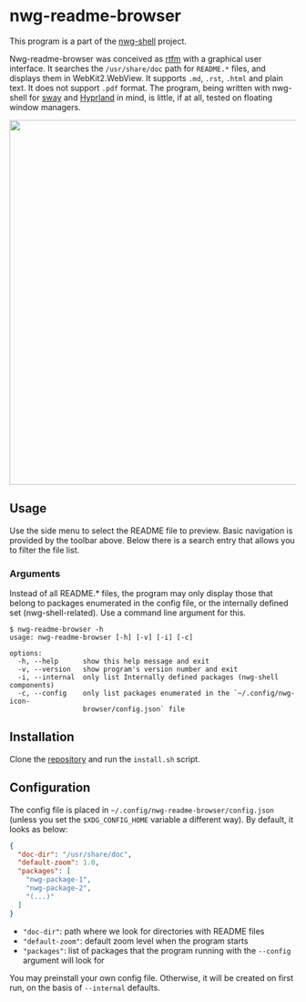 # nwg-readme-browser

This program is a part of the [nwg-shell](https://nwg-piotr.github.io/nwg-shell) project.

Nwg-readme-browser was conceived as [rtfm](https://en.wikipedia.org/wiki/RTFM) with a graphical user interface. 
It searches the `/usr/share/doc` path for `README.*` files, and displays them in WebKit2.WebView. 
It supports `.md`, `.rst`, `.html` and plain text. It does not support `.pdf` format. The program, being written 
with nwg-shell for [sway](https://github.com/swaywm/sway) and [Hyprland](https://github.com/hyprwm/Hyprland) in mind, 
is little, if at all, tested on floating window managers.

<a href="https://github.com/nwg-piotr/nwg-readme-browser/assets/20579136/56d94b95-d765-4e1a-9489-26e1ac4f9a19"><img src="https://github.com/nwg-piotr/nwg-readme-browser/assets/20579136/56d94b95-d765-4e1a-9489-26e1ac4f9a19" width=640></a>

## Usage

Use the side menu to select the README file to preview. Basic navigation is provided by the toolbar above. 
Below there is a search entry that allows you to filter the file list.

### Arguments

Instead of all README.* files, the program may only display those that belong to packages enumerated in the config file, 
or the internally defined set (nwg-shell-related). Use a command line argument for this.

```text
$ nwg-readme-browser -h
usage: nwg-readme-browser [-h] [-v] [-i] [-c]

options:
  -h, --help      show this help message and exit
  -v, --version   show program's version number and exit
  -i, --internal  only list Internally defined packages (nwg-shell components)
  -c, --config    only list packages enumerated in the `~/.config/nwg-icon-
                  browser/config.json` file
```

## Installation

Clone the [repository](https://github.com/nwg-piotr/nwg-readme-browser) and run the `install.sh` script.

## Configuration

The config file is placed in `~/.config/nwg-readme-browser/config.json` (unless you set the `$XDG_CONFIG_HOME` variable
a different way). By default, it looks as below:

```json
{
  "doc-dir": "/usr/share/doc",
  "default-zoom": 1.0,
  "packages": [
    "nwg-package-1",
    "nwg-package-2",
    "(...)"
  ]
}
```

- `"doc-dir"`: path where we look for directories with README files
- `"default-zoom"`: default zoom level when the program starts
- `"packages"`: list of packages that the program running with the `--config` argument will look for

You may preinstall your own config file. Otherwise, it will be created on first run, on the basis of `--internal` defaults.   
